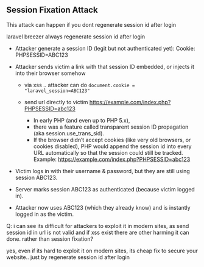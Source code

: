 ## Session Fixation Attack

This attack can happen if you dont regenerate session id after login

laravel breezer always regenerate session id after login

- Attacker generate a session ID (legit but not authenticated yet): Cookie: PHPSESSID=ABC123

- Attacker sends victim a link with that session ID embedded, or injects it into their browser somehow
    - via xss .. attacker can do `document.cookie = "laravel_session=ABC123"`

    - send url directly to victim https://example.com/index.php?PHPSESSID=abc123
        - In early PHP (and even up to PHP 5.x), 
        - there was a feature called transparent session ID propagation (aka session.use_trans_sid).    
        - If the browser didn’t accept cookies (like very old browsers, or cookies disabled), PHP would append the session id into every URL automatically so that the session could still be tracked. Example: https://example.com/index.php?PHPSESSID=abc123

- Victim logs in with their username & password, but they are still using session ABC123.
- Server marks session ABC123 as authenticated (because victim logged in).
- Attacker now uses ABC123 (which they already know) and is instantly logged in as the victim.


Q: i can see its difficult for attackers to exploit it in modern sites, as send session id in url is not valid and if xss exist there are other harming it can done. rather than session fixation?

yes, even if its hard to exploit it on modern sites, its cheap fix to secure your website.. just by regenerate session id after login